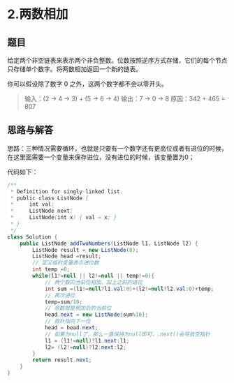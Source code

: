 # 2.两数相加

## 题目
给定两个非空链表来表示两个非负整数。位数按照逆序方式存储，它们的每个节点只存储单个数字。将两数相加返回一个新的链表。

你可以假设除了数字 0 之外，这两个数字都不会以零开头。

> 输入：(2 -> 4 -> 3) + (5 -> 6 -> 4)
> 输出：7 -> 0 -> 8
> 原因：342 + 465 = 807

## 思路与解答

思路：三种情况需要循环，也就是只要有一个数字还有更高位或者有进位的时候，在这里面需要一个变量来保存进位，没有进位的时候，该变量置为0；

代码如下：

```java
/**
 * Definition for singly-linked list.
 * public class ListNode {
 *     int val;
 *     ListNode next;
 *     ListNode(int x) { val = x; }
 * }
 */
class Solution {
    public ListNode addTwoNumbers(ListNode l1, ListNode l2) {
        ListNode result = new ListNode(0);
        ListNode head =result;
        // 定义临时变量表示进位数
        int temp =0;
        while(l1!=null || l2!=null || temp!=0){
            // 两个数的当前位相加，加上之前的进位
            int sum =(l1!=null?l1.val:0)+(l2!=null?l2.val:0)+temp;
            // 再次进位
            temp=sum/10;
            // 余数就是相加后的当前位
            head.next = new ListNode(sum%10);
            // 指针指向下一位
            head = head.next;
            // 如果为null了，那么一直保持为null即可，.next()会导致空指针
            l1 = (l1!=null)?l1.next:l1;
            l2= (l2!=null)?l2.next:l2;
        }
        return result.next;
    }
}
```